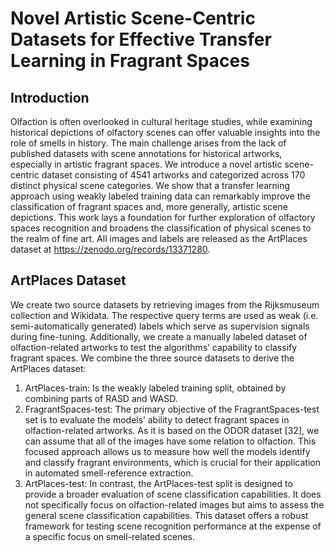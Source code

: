 # Novel Artistic Scene-Centric Datasets for Effective Transfer Learning in Fragrant Spaces
## Introduction
Olfaction is often overlooked in cultural heritage studies, while examining historical depictions of olfactory scenes can offer valuable insights into the role of smells in history. The main challenge arises from the lack of published datasets with scene annotations for historical artworks, especially in artistic fragrant spaces. We introduce a novel artistic scene-centric dataset consisting of 4541 artworks and categorized across 170 distinct physical scene categories. We show that a transfer learning approach using weakly labeled training data can remarkably improve the classification of fragrant spaces and, more generally, artistic scene depictions. This work lays a foundation for further exploration of olfactory spaces recognition and broadens the classification of physical scenes to the realm of fine art. All images and labels are released as the ArtPlaces dataset at https://zenodo.org/records/13371280.

## ArtPlaces Dataset
We create two source datasets by retrieving images from the Rijksmuseum collection and Wikidata. The respective query terms are used as weak (i.e. semi-automatically generated) labels which serve as supervision signals during fine-tuning. Additionally, we create a manually labeled dataset of olfaction-related artworks to test the algorithms’ capability to classify fragrant spaces. 
We combine the three source datasets to derive the ArtPlaces dataset:
1. ArtPlaces-train: Is the weakly labeled training split, obtained by combining parts of RASD and WASD.
2. FragrantSpaces-test: The primary objective of the FragrantSpaces-test set is to evaluate the models’ ability to detect fragrant spaces in olfaction-related artworks. As it is based on the ODOR dataset [32], we can assume that all of the images have some relation to olfaction. This focused approach allows us to measure how well the models identify and classify fragrant environments, which is crucial for their application in automated smell-reference extraction.
3. ArtPlaces-test: In contrast, the ArtPlaces-test split is designed to provide a broader evaluation of scene classification capabilities. It does not specifically focus on olfaction-related images but aims to assess the general scene classification capabilities. This dataset offers a robust framework for testing scene recognition performance at the expense of a specific focus on smell-related scenes.




